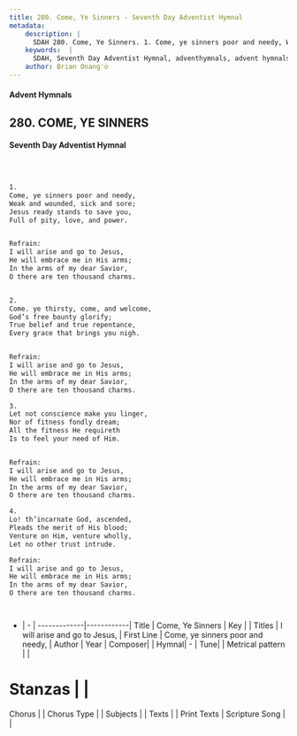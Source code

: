```yaml
---
title: 280. Come, Ye Sinners - Seventh Day Adventist Hymnal
metadata:
    description: |
      SDAH 280. Come, Ye Sinners. 1. Come, ye sinners poor and needy, Weak and wounded, sick and sore; Jesus ready stands to save you, Full of pity, love, and power. 
    keywords:  |
      SDAH, Seventh Day Adventist Hymnal, adventhymnals, advent hymnals, Come, Ye Sinners, Come, ye sinners poor and needy, ,I will arise and go to Jesus,
    author: Brian Onang'o
---
```


#### Advent Hymnals
## 280. COME, YE SINNERS
#### Seventh Day Adventist Hymnal

```txt



1.
Come, ye sinners poor and needy,
Weak and wounded, sick and sore;
Jesus ready stands to save you,
Full of pity, love, and power.


Refrain:
I will arise and go to Jesus,
He will embrace me in His arms;
In the arms of my dear Savior,
O there are ten thousand charms.


2.
Come. ye thirsty, come, and welcome,
God’s free bounty glorify;
True belief and true repentance,
Every grace that brings you nigh.


Refrain:
I will arise and go to Jesus,
He will embrace me in His arms;
In the arms of my dear Savior,
O there are ten thousand charms.

3.
Let not conscience make you linger,
Nor of fitness fondly dream;
All the fitness He requireth
Is to feel your need of Him.


Refrain:
I will arise and go to Jesus,
He will embrace me in His arms;
In the arms of my dear Savior,
O there are ten thousand charms.

4.
Lo! th’incarnate God, ascended,
Pleads the merit of His blood;
Venture on Him, venture wholly,
Let no other trust intrude.

Refrain:
I will arise and go to Jesus,
He will embrace me in His arms;
In the arms of my dear Savior,
O there are ten thousand charms.




```

- |   -  |
-------------|------------|
Title | Come, Ye Sinners |
Key |  |
Titles | I will arise and go to Jesus, |
First Line | Come, ye sinners poor and needy, |
Author | 
Year | 
Composer|  |
Hymnal|  - |
Tune|  |
Metrical pattern | |
# Stanzas |  |
Chorus |  |
Chorus Type |  |
Subjects |  |
Texts |  |
Print Texts | 
Scripture Song |  |
  
